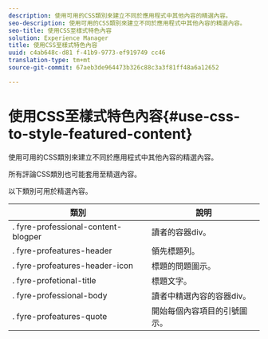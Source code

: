 ```yaml
---
description: 使用可用的CSS類別來建立不同於應用程式中其他內容的精選內容。
seo-description: 使用可用的CSS類別來建立不同於應用程式中其他內容的精選內容。
seo-title: 使用CSS至樣式特色內容
solution: Experience Manager
title: 使用CSS至樣式特色內容
uuid: c4ab648c-d81 f-41b9-9773-ef919749 cc46
translation-type: tm+mt
source-git-commit: 67aeb3de964473b326c88c3a3f81ff48a6a12652

---
```



# 使用CSS至樣式特色內容{#use-css-to-style-featured-content}

使用可用的CSS類別來建立不同於應用程式中其他內容的精選內容。

所有評論CSS類別也可能套用至精選內容。

以下類別可用於精選內容。

| 類別 | 說明 |
|---|---|
| . fyre-professional-content-blogper | 讀者的容器div。 |
| . fyre-profeatures-header | 領先標題列。 |
| . fyre-profeatures-header-icon | 標題的問題圖示。 |
| . fyre-profetional-title | 標題文字。 |
| . fyre-professional-body | 讀者中精選內容的容器div。 |
| . fyre-profeatures-quote | 開始每個內容項目的引號圖示。 |

